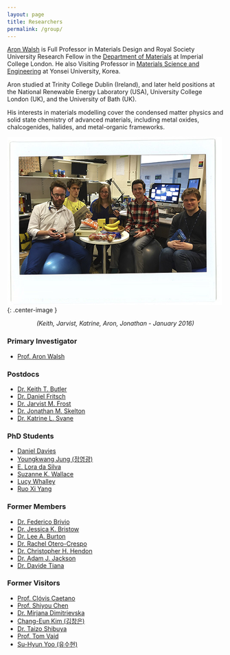 ```yaml
---
layout: page
title: Researchers 
permalink: /group/
---
```


[Aron Walsh](http://www.imperial.ac.uk/people/a.walsh) is Full Professor in Materials Design and Royal Society University Research Fellow in the [Department of Materials](https://www.imperial.ac.uk/engineering/departments/materials) at Imperial College London. 
He also Visiting Professor in [Materials Science and Engineering](http://mse.yonsei.ac.kr/eng/) at Yonsei University, Korea.

Aron studied at Trinity College Dublin (Ireland), and later held positions at the National Renewable Energy Laboratory (USA), University College London (UK), and the University of Bath (UK).

His interests in materials modelling cover the condensed matter physics 
and solid state chemistry of advanced materials, including 
metal oxides, chalcogenides, halides, and metal-organic frameworks. 

![](/assets/pdra_2016.jpg){: .center-image }
*<center>(Keith, Jarvist, Katrine, Aron, Jonathan - January 2016)</center>*

### Primary Investigator
- [Prof. Aron Walsh](https://scholar.google.co.uk/citations?user=Ktvn91gAAAAJ&hl=en)

### Postdocs
- [Dr. Keith T. Butler](https://scholar.google.co.uk/citations?user=eruLmgUAAAAJ&hl=en)
- [Dr. Daniel Fritsch](http://www.bath.ac.uk/person/1205975)
- [Dr. Jarvist M. Frost](https://scholar.google.co.uk/citations?user=qNlfsFEAAAAJ&hl=en)
- [Dr. Jonathan M. Skelton](https://scholar.google.co.uk/citations?user=FAK4WzwAAAAJ&hl=en)
- [Dr. Katrine L. Svane](https://scholar.google.co.uk/citations?user=1x7ZtTEAAAAJ&hl=en)

### PhD Students
- [Daniel Davies](https://scholar.google.co.uk/citations?user=XD-sA1MAAAAJ&hl=en)
- [Youngkwang Jung (정영광)](https://scholar.google.co.kr/citations?user=gKwOFtUAAAAJ&hl=en)
- [E. Lora da Silva](https://scholar.google.co.uk/citations?user=VqvhWVoAAAAJ&hl=en)
- [Suzanne K. Wallace](https://scholar.google.co.uk/citations?user=sZ6ZWoAAAAAJ&hl=en)
- [Lucy Whalley](https://scholar.google.co.uk/citations?user=NPOWlz0AAAAJ&hl=en)
- [Ruo Xi Yang](https://scholar.google.co.uk/citations?user=Il_KFS8AAAAJ&hl=en)

### Former Members
- [Dr. Federico Brivio](https://scholar.google.co.uk/citations?user=epCA0qoAAAAJ&hl=en)
- [Dr. Jessica K. Bristow](https://scholar.google.co.uk/citations?user=wP_frhsAAAAJ&hl=en)
- [Dr. Lee A. Burton](https://scholar.google.co.uk/citations?user=fEp-jzkAAAAJ&hl=en)
- [Dr. Rachel Otero-Crespo](https://scholar.google.co.uk/citations?user=WQ2GSygAAAAJ&hl=en)
- [Dr. Christopher H. Hendon](https://scholar.google.co.uk/citations?user=0cqrNGkAAAAJ&hl=en)
- [Dr. Adam J. Jackson](https://scholar.google.co.uk/citations?user=0aWeSroAAAAJ&hl=en)
- [Dr. Davide Tiana](https://scholar.google.co.uk/citations?user=4VjMg_cAAAAJ&hl=en)

### Former Visitors
- [Prof. Clóvis Caetano](http://www.bv.fapesp.br/pt/pesquisador/34209/clovis-caetano/)
- [Prof. Shiyou Chen](https://scholar.google.co.uk/citations?user=ZGmDGb0AAAAJ&hl=en)
- [Dr. Mirjana Dimitrievska](https://scholar.google.co.uk/citations?user=ytV8eIQAAAAJ&hl=en)
- [Chang-Eun Kim (김창은)](https://scholar.google.co.uk/citations?user=20AziH8AAAAJ&hl=en)
- [Dr. Taizo Shibuya](https://scholar.google.com/citations?user=CGWpbEwAAAAJ&hl=ja)
- [Prof. Tom Vaid](https://scholar.google.com/citations?user=c_2f970AAAAJ&hl=en)
- [Su-Hyun Yoo (유수현)](https://scholar.google.co.uk/citations?user=VhIOTvcAAAAJ&hl=en)